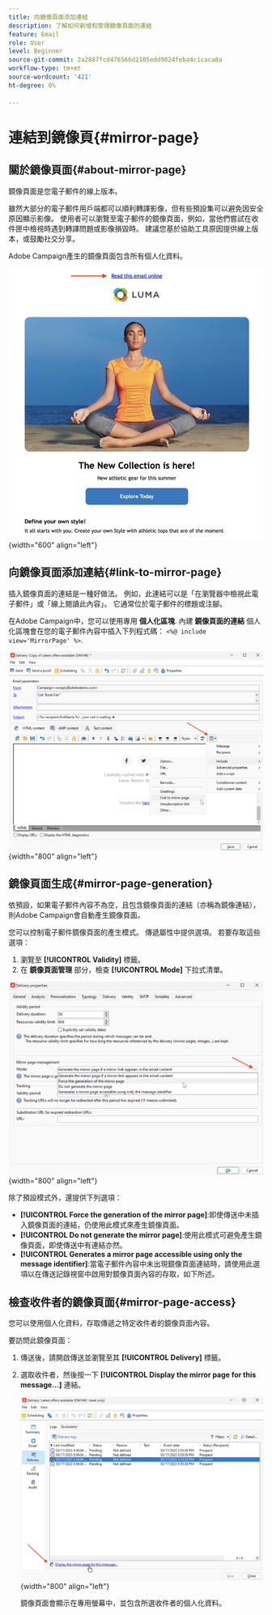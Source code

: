 ```yaml
---
title: 向鏡像頁面添加連結
description: 了解如何新增和管理鏡像頁面的連結
feature: Email
role: User
level: Beginner
source-git-commit: 2a2887fcd476566d2105edd9824feba4c1caca8a
workflow-type: tm+mt
source-wordcount: '421'
ht-degree: 0%

---
```


# 連結到鏡像頁{#mirror-page}

## 關於鏡像頁面{#about-mirror-page}

鏡像頁面是您電子郵件的線上版本。

雖然大部分的電子郵件用戶端都可以順利轉譯影像，但有些預設集可以避免因安全原因顯示影像。 使用者可以瀏覽至電子郵件的鏡像頁面，例如，當他們嘗試在收件匣中檢視時遇到轉譯問題或影像損毀時。 建議您基於協助工具原因提供線上版本，或鼓勵社交分享。

Adobe Campaign產生的鏡像頁面包含所有個人化資料。

![鏡像連結示例](assets/mirror-page-link.png){width="600" align="left"}

## 向鏡像頁面添加連結{#link-to-mirror-page}

插入鏡像頁面的連結是一種好做法。 例如，此連結可以是「在瀏覽器中檢視此電子郵件」或「線上閱讀此內容」。 它通常位於電子郵件的標題或注腳。

在Adobe Campaign中，您可以使用專用 **個人化區塊**. 內建 **鏡像頁面的連結** 個人化區塊會在您的電子郵件內容中插入下列程式碼： `<%@ include view='MirrorPage' %>`.

![](assets/mirror-page-insert.png){width="800" align="left"}


<!--For more on personalization blocks insertion, refer to [Personalization blocks](personalization-blocks.md).-->

## 鏡像頁面生成{#mirror-page-generation}

依預設，如果電子郵件內容不為空，且包含鏡像頁面的連結（亦稱為鏡像連結），則Adobe Campaign會自動產生鏡像頁面。

您可以控制電子郵件鏡像頁面的產生模式。 傳遞屬性中提供選項。 若要存取這些選項：

1. 瀏覽至 **[!UICONTROL Validity]** 標籤。
1. 在 **鏡像頁面管理** 部分，檢查 **[!UICONTROL Mode]** 下拉式清單。

![](assets/mirror-page-generation.png){width="800" align="left"}

除了預設模式外，還提供下列選項：

* **[!UICONTROL Force the generation of the mirror page]**:即使傳送中未插入鏡像頁面的連結，仍使用此模式來產生鏡像頁面。
* **[!UICONTROL Do not generate the mirror page]**:使用此模式可避免產生鏡像頁面，即使傳送中有連結亦然。
* **[!UICONTROL Generates a mirror page accessible using only the message identifier]**:當電子郵件內容中未出現鏡像頁面連結時，請使用此選項以在傳送記錄視窗中啟用對鏡像頁面內容的存取，如下所述。

## 檢查收件者的鏡像頁面{#mirror-page-access}

您可以使用個人化資料，存取傳遞之特定收件者的鏡像頁面內容。

要訪問此鏡像頁面：

1. 傳送後，請開啟傳送並瀏覽至其 **[!UICONTROL Delivery]** 標籤。

1. 選取收件者，然後按一下 **[!UICONTROL Display the mirror page for this message...]** 連結。

   ![](assets/mirror-page-display.png){width="800" align="left"}

   鏡像頁面會顯示在專用螢幕中，並包含所選收件者的個人化資料。

